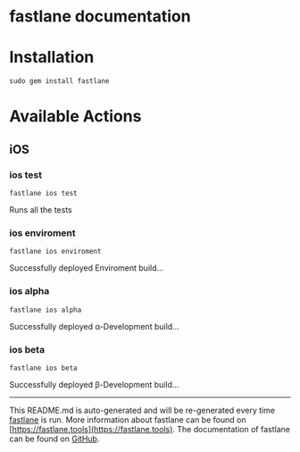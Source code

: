 fastlane documentation
================
# Installation
```
sudo gem install fastlane
```
# Available Actions
## iOS
### ios test
```
fastlane ios test
```
Runs all the tests
### ios enviroment
```
fastlane ios enviroment
```
Successfully deployed Enviroment build...
### ios alpha
```
fastlane ios alpha
```
Successfully deployed α-Development build...
### ios beta
```
fastlane ios beta
```
Successfully deployed β-Development build...

----

This README.md is auto-generated and will be re-generated every time [fastlane](https://fastlane.tools) is run.
More information about fastlane can be found on [https://fastlane.tools](https://fastlane.tools).
The documentation of fastlane can be found on [GitHub](https://github.com/fastlane/fastlane/tree/master/fastlane).

